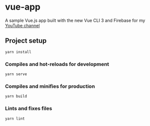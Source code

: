# vue-app
A sample Vue.js app built with the new Vue CLI 3 and Firebase for my [YouTube channel](https://www.youtube.com/channel/UCuueNBONh8iznYNQs6PmTcA)

## Project setup
```
yarn install
```

### Compiles and hot-reloads for development
```
yarn serve
```

### Compiles and minifies for production
```
yarn build
```

### Lints and fixes files
```
yarn lint
```
